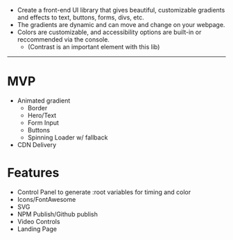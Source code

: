 * Create a front-end UI library that gives beautiful, customizable gradients and effects to text, buttons, forms, divs, etc. 
* The gradients are dynamic and can move and change on your webpage.
* Colors are customizable, and accessibility options are built-in or reccommended via the console.
  * (Contrast is an important element with this lib)

---

# MVP
* Animated gradient
  * Border
  * Hero/Text
  * Form Input
  * Buttons
  * Spinning Loader w/ fallback
* CDN Delivery

# Features
*  Control Panel to generate :root variables for timing and color
*  Icons/FontAwesome
*  SVG
*  NPM Publish/Github publish
*  Video Controls
*  Landing Page
